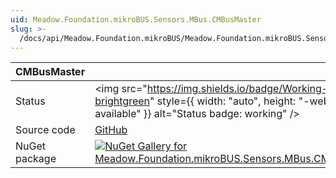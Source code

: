```yaml
---
uid: Meadow.Foundation.mikroBUS.Sensors.MBus.CMBusMaster
slug: >-
  /docs/api/Meadow.Foundation.mikroBUS/Meadow.Foundation.mikroBUS.Sensors.MBus.CMBusMaster
---
```


| CMBusMaster | |
|--------|--------|
| Status | <img src="https://img.shields.io/badge/Working-brightgreen" style={{ width: "auto", height: "-webkit-fill-available" }} alt="Status badge: working" /> |
| Source code | [GitHub](https://github.com/WildernessLabs/Meadow.Foundation.MikroBus/tree/main/Source/CMBusMaster) |
| NuGet package | <a href="https://www.nuget.org/packages/Meadow.Foundation.mikroBUS.Sensors.MBus.CMBusMaster/" target="_blank"><img src="https://img.shields.io/nuget/v/Meadow.Foundation.mikroBUS.Sensors.MBus.CMBusMaster.svg?label=Meadow.Foundation.mikroBUS.Sensors.MBus.CMBusMaster" alt="NuGet Gallery for Meadow.Foundation.mikroBUS.Sensors.MBus.CMBusMaster" /></a> |


